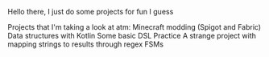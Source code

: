 Hello there, I just do some projects for fun I guess

Projects that I'm taking a look at atm:
  Minecraft modding (Spigot and Fabric)
  Data structures with Kotlin
  Some basic DSL Practice
  A strange project with mapping strings to results through regex FSMs
